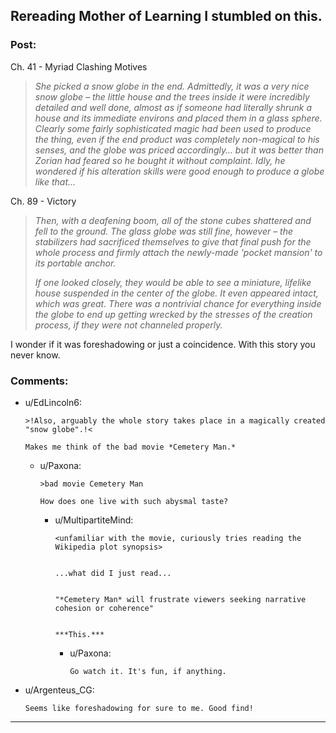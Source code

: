 ## Rereading Mother of Learning I stumbled on this.

### Post:

Ch. 41 - Myriad Clashing Motives

> *She picked a snow globe in the end. Admittedly, it was a very nice snow globe – the little house and the trees inside it were incredibly detailed and well done, almost as if someone had literally shrunk a house and its immediate environs and placed them in a glass sphere. Clearly some fairly sophisticated magic had been used to produce the thing, even if the end product was completely non-magical to his senses, and the globe was priced accordingly… but it was better than Zorian had feared so he bought it without complaint. Idly, he wondered if his alteration skills were good enough to produce a globe like that…*

Ch. 89 - Victory

> *Then, with a deafening boom, all of the stone cubes shattered and fell to the ground. The glass globe was still fine, however – the stabilizers had sacrificed themselves to give that final push for the whole process and firmly attach the newly-made 'pocket mansion' to its portable anchor.*
> 
> *If one looked closely, they would be able to see a miniature, lifelike house suspended in the center of the globe. It even appeared intact, which was great. There was a nontrivial chance for everything inside the globe to end up getting wrecked by the stresses of the creation process, if they were not channeled properly.*

I wonder if it was foreshadowing or just a coincidence. With this story you never know.

### Comments:

- u/EdLincoln6:
  ```
  >!Also, arguably the whole story takes place in a magically created "snow globe".!<

  Makes me think of the bad movie *Cemetery Man.*
  ```

  - u/Paxona:
    ```
    >bad movie Cemetery Man

    How does one live with such abysmal taste?
    ```

    - u/MultipartiteMind:
      ```
      <unfamiliar with the movie, curiously tries reading the Wikipedia plot synopsis>  


      ...what did I just read...  


      "*Cemetery Man* will frustrate viewers seeking narrative cohesion or coherence"  


      ***This.***
      ```

      - u/Paxona:
        ```
        Go watch it. It's fun, if anything.
        ```

- u/Argenteus_CG:
  ```
  Seems like foreshadowing for sure to me. Good find!
  ```

---

